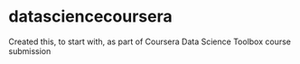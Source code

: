 # datasciencecoursera
Created this, to start with, as part of Coursera Data Science Toolbox course submission
